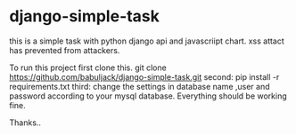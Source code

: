 # django-simple-task
this is a simple task with python django api and javascriipt chart.
xss attact has prevented from attackers.

To run this project first clone this.
git clone https://github.com/babuljack/django-simple-task.git
second:
pip install -r requirements.txt
third:
change the settings in database name ,user and password according to your mysql database.
Everything should be working fine.

Thanks..
